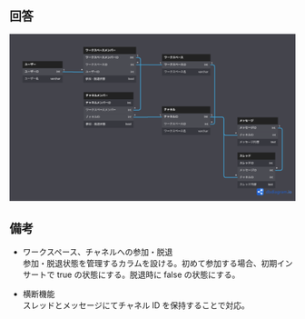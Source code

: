 ## 回答

![](./db-modeling-2.png)

## 備考

- ワークスペース、チャネルへの参加・脱退<br>
  参加・脱退状態を管理するカラムを設ける。初めて参加する場合、初期インサートで true の状態にする。脱退時に false の状態にする。

- 横断機能<br>
  スレッドとメッセージにてチャネル ID を保持することで対応。
